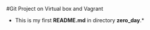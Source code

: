#Git Project on Virtual box and Vagrant
* This is my first **README.md** in directory **zero_day**.*